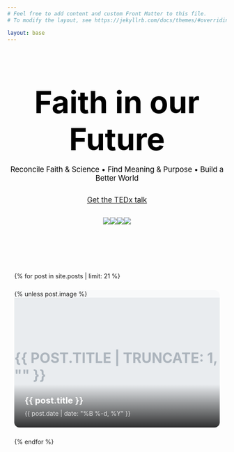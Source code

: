 ```yaml
---
# Feel free to add content and custom Front Matter to this file.
# To modify the layout, see https://jekyllrb.com/docs/themes/#overriding-theme-defaults

layout: base
---
```


<!-- Hero Section -->
<section class="hero">
  <div class="hero-content">
    <h1>Faith in our Future</h1>
    <p>Reconcile Faith & Science • Find Meaning & Purpose • Build a Better World</p>
    <p><a href="http://eepurl.com/harg5r" class="cta-button">Get the TEDx talk</a></p>
  <p class="hero-logos">
    <img src="https://res.cloudinary.com/micahredding/e_grayscale/w_160/c_scale/o_25/TEDx_logo1_dmhodp"><img src="https://res.cloudinary.com/micahredding/e_grayscale/w_200/c_scale/o_20/wired"><img src="https://res.cloudinary.com/micahredding/e_grayscale/w_160/c_scale/o_20/bbc"><img src="https://res.cloudinary.com/micahredding/e_grayscale/w_200/c_scale/o_25/motherboard-logo">
  </p>
  </div>
</section>



<div class="post-grid">
  {% for post in site.posts | limit: 21 %}
    <a href="{{ post.url | relative_url }}" class="post-card">
      <div class="post-image" {% if post.image %}style="background-image: url('{{ post.image | relative_url }}')"{% endif %}>
        {% unless post.image %}
          <div class="placeholder-image">
            <span>{{ post.title | truncate: 1, "" }}</span>
          </div>
        {% endunless %}
        <div class="post-overlay">
          <h2>{{ post.title }}</h2>
          <time datetime="{{ post.date | date_to_xmlschema }}">
            {{ post.date | date: "%B %-d, %Y" }}
          </time>
        </div>
      </div>
    </a>
  {% endfor %}
</div>

<style>
/* Extend the width of the content area for the home layout */
.page-content .wrapper {
    max-width: 100%; /* Adjust this value as needed */
    width: 100%; /* Adjust this value as needed */
}

/* Hero Section Styles */
.hero {
  background-size: cover;
  background-position: center;
  padding: 80px 0px;
  text-align: center;
  color: #000;
}

.hero-content {
  max-width: 800px;
  margin: 0 auto;
}

.hero-logos img {
  max-width:180px;
}

.hero h1 {
  font-size: 5em;
  margin-top: 0;
  margin-bottom: 0;
}

.hero p {
  font-size: 1.2em;
  margin-bottom: 30px;
}

/* Blog section styles */
.post-grid {
  display: grid;
  grid-template-columns: repeat(auto-fill, minmax(300px, 1fr));
  gap: 1.5rem;
  padding: 0 1rem;
  max-width: 1200px;
  margin: 0 auto;
}

.post-card {
  text-decoration: none;
  color: inherit;
  transition: transform 0.2s;
  display: block;
}

.post-card:hover {
  transform: translateY(-5px);
}

.post-image {
  aspect-ratio: 3/2;
  background: #f8f9fa;
  border-radius: 12px;
  overflow: hidden;
  position: relative;
  background-size: cover;
  background-position: center;
  background-repeat: no-repeat;
}

.placeholder-image {
  width: 100%;
  height: 100%;
  display: flex;
  align-items: center;
  justify-content: center;
  background: #e9ecef;
  font-size: 2rem;
  font-weight: bold;
  color: #adb5bd;
  text-transform: uppercase;
}

.post-overlay {
  position: absolute;
  bottom: 0;
  left: 0;
  right: 0;
  padding: 1.5rem;
  background: linear-gradient(to top, rgba(0,0,0,0.8), rgba(0,0,0,0));
  color: white;
}

.post-overlay h2 {
  font-size: 1.25rem;
  margin: 0 0 0.5rem 0;
  line-height: 1.3;
}

.post-overlay time {
  font-size: 0.875rem;
  opacity: 0.8;
}

@media (max-width: 768px) {
  .post-grid {
    grid-template-columns: repeat(auto-fill, minmax(250px, 1fr));
    gap: 1rem;
  }
  
  .post-overlay {
    padding: 1rem;
  }
  
  .post-overlay h2 {
    font-size: 1.1rem;
  }
}
</style>
